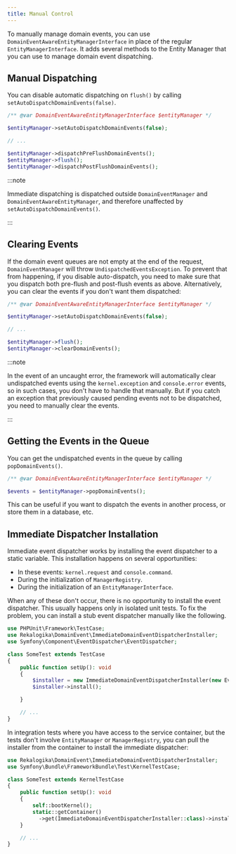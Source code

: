 ```yaml
---
title: Manual Control
---
```


To manually manage domain events, you can use
`DomainEventAwareEntityManagerInterface` in place of the regular
`EntityManagerInterface`. It adds several methods to the Entity Manager that you
can use to manage domain event dispatching.

## Manual Dispatching

You can disable automatic dispatching on `flush()` by calling
`setAutoDispatchDomainEvents(false)`.

```php
/** @var DomainEventAwareEntityManagerInterface $entityManager */

$entityManager->setAutoDispatchDomainEvents(false);

// ...

$entityManager->dispatchPreFlushDomainEvents();
$entityManager->flush();
$entityManager->dispatchPostFlushDomainEvents();
```

:::note

Immediate dispatching is dispatched outside `DomainEventManager` and
`DomainEventAwareEntityManager`, and therefore unaffected by
`setAutoDispatchDomainEvents()`.

:::

## Clearing Events

If the domain event queues are not empty at the end of the request,
`DomainEventManager` will throw `UndispatchedEventsException`. To prevent that
from happening, if you disable auto-dispatch, you need to make sure that you
dispatch both pre-flush and post-flush events as above. Alternatively, you can
clear the events if you don't want them dispatched:

```php
/** @var DomainEventAwareEntityManagerInterface $entityManager */

$entityManager->setAutoDispatchDomainEvents(false);

// ...

$entityManager->flush();
$entityManager->clearDomainEvents();
```

:::note

In the event of an uncaught error, the framework will automatically
clear undispatched events using the `kernel.exception` and `console.error`
events, so in such cases, you don't have to handle that manually. But if you
catch an exception that previously caused pending events not to be dispatched,
you need to manually clear the events.

:::

## Getting the Events in the Queue

You can get the undispatched events in the queue by calling `popDomainEvents()`.

```php
/** @var DomainEventAwareEntityManagerInterface $entityManager */

$events = $entityManager->popDomainEvents();
```

This can be useful if you want to dispatch the events in another process, or
store them in a database, etc.

## Immediate Dispatcher Installation

Immediate event dispatcher works by installing the event dispatcher to a static
variable. This installation happens on several opportunities:

* In these events: `kernel.request` and `console.command`.
* During the initialization of `ManagerRegistry`.
* During the initialization of an `EntityManagerInterface`.

When any of these don't occur, there is no opportunity to install the event
dispatcher. This usually happens only in isolated unit tests. To fix the
problem, you can install a stub event dispatcher manually like the following.

```php
use PHPUnit\Framework\TestCase;
use Rekalogika\DomainEvent\ImmediateDomainEventDispatcherInstaller;
use Symfony\Component\EventDispatcher\EventDispatcher;

class SomeTest extends TestCase
{
    public function setUp(): void
    {
        $installer = new ImmediateDomainEventDispatcherInstaller(new EventDispatcher);
        $installer->install();

    }

    // ...
}
```

In integration tests where you have access to the service container, but the
tests don't involve `EntityManager` or `ManagerRegistry`, you can pull the
installer from the container to install the immediate dispatcher:

```php
use Rekalogika\DomainEvent\ImmediateDomainEventDispatcherInstaller;
use Symfony\Bundle\FrameworkBundle\Test\KernelTestCase;

class SomeTest extends KernelTestCase
{
    public function setUp(): void
    {
        self::bootKernel();
        static::getContainer()
          ->get(ImmediateDomainEventDispatcherInstaller::class)->install();
    }

    // ...
}
```